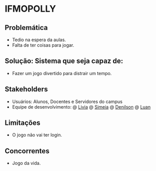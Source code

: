 # IFMOPOLLY


## Problemática

- Tedio na espera da aulas.
- Falta de ter coisas para jogar.

## Solução: Sistema que seja capaz de:

- Fazer um jogo divertido para distrair um tempo.

## Stakeholders

- Usuários: Alunos, Docentes e Servidores do campus
- Equipe de desenvolvimento:
@ [Livia](https://github.com/liviasab)
@ [Simeia](https://github.com/SiOlimpia)
@ [Denilson](https://github.com/Denils0n)
@ [Luan](https://github.com/Luanjoss)

## Limitações

- O jogo não vai ter login.
  

## Concorrentes

- Jogo da vida.



